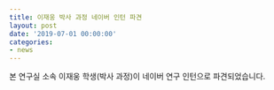 ```yaml
---
title: 이재웅 박사 과정 네이버 인턴 파견
layout: post
date: '2019-07-01 00:00:00'
categories:
- news
---
```


본 연구실 소속 이재웅 학생(박사 과정)이 네이버 연구 인턴으로 파견되었습니다.